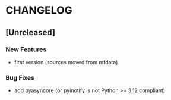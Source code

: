 # CHANGELOG

## [Unreleased]

### New Features

- first version (sources moved from mfdata)

### Bug Fixes

- add pyasyncore (or pyinotify is not Python >= 3.12 compliant)


